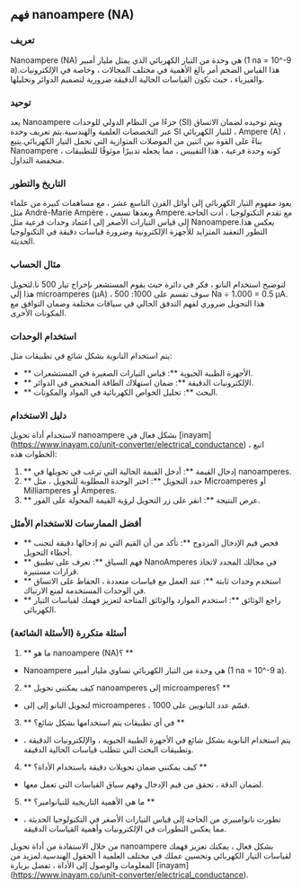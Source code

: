 ## فهم nanoampere (NA)

### تعريف
Nanoampere (NA) هي وحدة من التيار الكهربائي الذي يمثل مليار أمبير (1 na = 10^-9 a).هذا القياس الضخم أمر بالغ الأهمية في مختلف المجالات ، وخاصة في الإلكترونيات والفيزياء ، حيث تكون القياسات الحالية الدقيقة ضرورية لتصميم الدوائر وتحليلها.

### توحيد
يعد Nanoampere جزءًا من النظام الدولي للوحدات (SI) ويتم توحيده لضمان الاتساق عبر التخصصات العلمية والهندسية.يتم تعريف وحدة SI للتيار الكهربائي ، Ampere (A) ، بناءً على القوة بين اثنين من الموصلات المتوازية التي تحمل التيار الكهربائي.يتبع Nanoampere ، كونه وحدة فرعية ، هذا التقييس ، مما يجعله تدبيرًا موثوقًا للتطبيقات منخفضة التداول.

### التاريخ والتطور
يعود مفهوم التيار الكهربائي إلى أوائل القرن التاسع عشر ، مع مساهمات كبيرة من علماء مثل André-Marie Ampère ، وبعدها تسمي Ampere.مع تقدم التكنولوجيا ، أدت الحاجة إلى قياس التيارات الأصغر إلى اعتماد وحدات فرعية مثل Nanoampere.يعكس هذا التطور التعقيد المتزايد للأجهزة الإلكترونية وضرورة قياسات دقيقة في التكنولوجيا الحديثة.

### مثال الحساب
لتوضيح استخدام النانو ، فكر في دائرة حيث يقوم المستشعر بإخراج تيار 500 نا.لتحويل هذا إلى microamperes (µA) ، سوف تقسم على 1000:
500 Na ÷ 1،000 = 0.5 µA.
هذا التحويل ضروري لفهم التدفق الحالي في سياقات مختلفة وضمان التوافق مع المكونات الأخرى.

### استخدام الوحدات
يتم استخدام النانوية بشكل شائع في تطبيقات مثل:
- ** الأجهزة الطبية الحيوية **: قياس التيارات الصغيرة في المستشعرات.
- ** الإلكترونيات الدقيقة **: ضمان استهلاك الطاقة المنخفض في الدوائر.
- ** البحث **: تحليل الخواص الكهربائية في المواد والمكونات.

### دليل الاستخدام
لاستخدام أداة تحويل nanoampere بشكل فعال في [inayam] (https://www.inayam.co/unit-converter/electrical_conductance) ، اتبع الخطوات هذه:
1. ** إدخال القيمة **: أدخل القيمة الحالية التي ترغب في تحويلها في nanoamperes.
2. ** حدد التحويل **: اختر الوحدة المطلوبة للتحويل ، مثل Microamperes أو Milliamperes أو Amperes.
3. ** عرض النتيجة **: انقر على زر التحويل لرؤية القيمة المحولة على الفور.

### أفضل الممارسات للاستخدام الأمثل
- ** فحص قيم الإدخال المزدوج **: تأكد من أن القيم التي تم إدخالها دقيقة لتجنب أخطاء التحويل.
- ** فهم السياق **: تعرف على تطبيق NanoAmperes في مجالك المحدد لاتخاذ قرارات مستنيرة.
- ** استخدم وحدات ثابتة **: عند العمل مع قياسات متعددة ، الحفاظ على الاتساق في الوحدات المستخدمة لمنع الارتباك.
- ** راجع الوثائق **: استخدم الموارد والوثائق المتاحة لتعزيز فهمك لقياسات التيار الكهربائي.

### أسئلة متكررة (الأسئلة الشائعة)

1. ** ما هو nanoampere (NA)؟ **
- Nanoampere هي وحدة من التيار الكهربائي تساوي مليار أمبير (1 na = 10^-9 a).

2. ** كيف يمكنني تحويل nanoamperes إلى microamperes؟ **
- لتحويل النانو إلى إلى microamperes ، قسّم عدد النانويين على 1000.

3. ** في أي تطبيقات يتم استخدامها بشكل شائع؟ **
- يتم استخدام النانوية بشكل شائع في الأجهزة الطبية الحيوية ، والإلكترونيات الدقيقة ، وتطبيقات البحث التي تتطلب قياسات الحالية الدقيقة.

4. ** كيف يمكنني ضمان تحويلات دقيقة باستخدام الأداة؟ **
- لضمان الدقة ، تحقق من قيم الإدخال وفهم سياق القياسات التي تعمل معها.

5. ** ما هي الأهمية التاريخية للنيانوامير؟ **
- تطورت نانوامبيري من الحاجة إلى قياس التيارات الأصغر في التكنولوجيا الحديثة ، مما يعكس التطورات في الإلكترونيات وأهمية القياسات الدقيقة.

من خلال الاستفادة من أداة تحويل nanoampere بشكل فعال ، يمكنك تعزيز فهمك لقياسات التيار الكهربائي وتحسين عملك في مختلف العلمية أ الحقول الهندسية.لمزيد من المعلومات والوصول إلى الأداة ، تفضل بزيارة [inayam] (https://www.inayam.co/unit-converter/electrical_conductance).